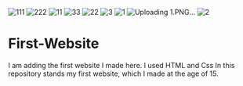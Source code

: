 ![111](https://user-images.githubusercontent.com/85937486/126063975-f7b21d5e-b8a1-4c36-8c7d-d9d7e9e194a6.PNG)
![222](https://user-images.githubusercontent.com/85937486/126063977-fe1ef267-b1b2-4583-a3d3-4dd1a0f11d7e.PNG)
![11](https://user-images.githubusercontent.com/85937486/126063890-55f3a89f-81ad-4d1a-8d6e-3032bc6c3f41.PNG)
![33](https://user-images.githubusercontent.com/85937486/126063892-1bec9112-d190-40d4-84b1-32cbe2e57992.PNG)
![22](https://user-images.githubusercontent.com/85937486/126063893-9ac67f0d-94ea-491e-a394-d0a13f90d4c5.PNG)
![3](https://user-images.githubusercontent.com/85937486/126063697-1e11abab-a801-40f5-b5e0-4715cf43ee09.PNG)
![1](https://user-images.githubusercontent.com/85937486/126038294-b2ad5ffc-4566-4265-bcf8-e51f37b4ec78.PNG)
![Uploading 1.PNG…]()
![2](https://user-images.githubusercontent.com/85937486/126038220-b880d2a9-46bc-48f8-98e4-d8d9702bf312.PNG)
# First-Website
I am adding the first website I made here. I used HTML and Css
In this repository stands my first website, which I made at the age of 15.
